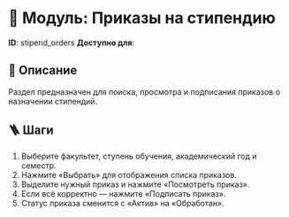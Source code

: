 # 📘 Модуль: Приказы на стипендию
**ID**: stipend_orders
**Доступно для**: 

## 📝 Описание
Раздел предназначен для поиска, просмотра и подписания приказов о назначении стипендий.

## 🪜 Шаги
1. Выберите факультет, ступень обучения, академический год и семестр.
2. Нажмите «Выбрать» для отображения списка приказов.
3. Выделите нужный приказ и нажмите «Посмотреть приказ».
4. Если всё корректно — нажмите «Подписать приказ».
5. Статус приказа сменится с «Актив» на «Обработан».
